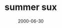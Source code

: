 ---
layout: base.njk
title : 'summer sux' 
view_title : 'summer sux' 
year : '2000' 
date : '2000-06-30' 
img_file : '/drawing/summersux.png' 
html_file : 'summer' 
next_html : 'jimmy.html' 
year_order : '451' 
permalink : "title/{{html_file}}.html"
---
